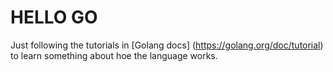# HELLO GO

Just following the tutorials in [Golang docs] (https://golang.org/doc/tutorial) to learn something about hoe the language works.